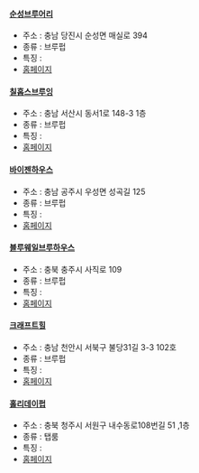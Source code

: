 #### [순성브루어리](https://map.naver.com/v5/entry/place/1791645823) 
 - 주소 : 충남 당진시 순성면 매실로 394
- 종류 : 브루펍
 - 특징 : 
- [홈페이지](https://www.instagram.com/sunseongbrew)
#### [칠홉스브루잉](https://map.naver.com/v5/entry/place/1167994624) 
 - 주소 : 충남 서산시 동서1로 148-3 1층
- 종류 : 브루펍
 - 특징 : 
- [홈페이지](https://www.instagram.com/chillhopsbrewingco/)
#### [바이젠하우스](https://map.naver.com/v5/entry/place/38331604) 
 - 주소 : 충남 공주시 우성면 성곡길 125
- 종류 : 브루펍
 - 특징 : 
- [홈페이지](http://www.weizenhaus.com/)
#### [블루웨일브루하우스](https://map.naver.com/v5/entry/place/1935643014) 
 - 주소 : 충북 충주시 사직로 109 
- 종류 : 브루펍
 - 특징 : 
- [홈페이지](https://blog.naver.com/bluewhalebrewhouse)
#### [크래프트힐](https://map.naver.com/v5/entry/place/38467339) 
 - 주소 : 충남 천안시 서북구 불당31길 3-3 102호
- 종류 : 브루펍
 - 특징 : 
- [홈페이지](https://www.instagram.com/craft_hill)
#### [홀리데이펍](https://map.naver.com/v5/entry/place/1131779179) 
 - 주소 : 충북 청주시 서원구 내수동로108번길 51 ,1층
- 종류 : 탭룸
 - 특징 : 
- [홈페이지](http://instagram.com/holiday_beer)
